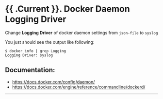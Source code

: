 # {{ .Current }}. Docker Daemon Logging Driver

Change **Logging Driver** of docker daemon settings from `json-file` to `syslog`  

You just should see the output like following:

```
$ docker info | grep Logging
Logging Driver: syslog
```

## Documentation:
- https://docs.docker.com/config/daemon/
- https://docs.docker.com/engine/reference/commandline/dockerd/


---